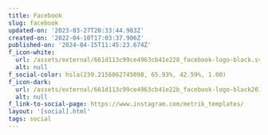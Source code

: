 ```yaml
---
title: Facebook
slug: facebook
updated-on: '2023-03-27T20:33:44.983Z'
created-on: '2022-04-10T17:03:37.906Z'
published-on: '2024-04-15T11:45:23.674Z'
f_icon-white:
  url: /assets/external/661d113c99ce4963cb41e228_facebook-logo-black.svg
  alt: null
f_social-color: hsla(239.2156862745098, 65.93%, 42.59%, 1.00)
f_icon-dark:
  url: /assets/external/661d113c99ce4963cb41e22b_facebook-logo-black201.svg
  alt: null
f_link-to-social-page: https://www.instagram.com/metrik_templates/
layout: '[social].html'
tags: social
---
```



